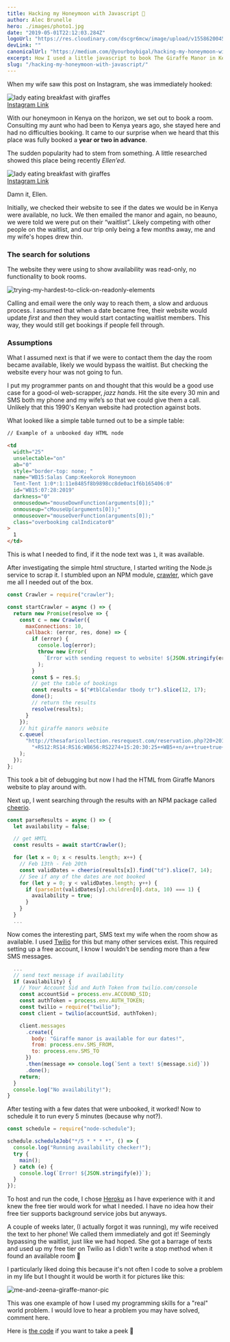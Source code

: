 ```yaml
---
title: Hacking my Honeymoon with Javascript 🤣
author: Alec Brunelle
hero: ./images/photo1.jpg
date: "2019-05-01T22:12:03.284Z"
logoUrl: "https://res.cloudinary.com/dscgr6mcw/image/upload/v1558620045/giraffe-post/taylor-lee-1162276-unsplash.jpg"
devLink: ""
canonicalUrl: "https://medium.com/@yourboybigal/hacking-my-honeymoon-with-javascript-c4c476f7584b"
excerpt: How I used a little javascript to book The Giraffe Manor in Kenya
slug: "/hacking-my-honeymoon-with-javascript/"
---
```


When my wife saw this post on Instagram, she was immediately hooked:

<div class="Image__Small">
  <img src="./images/picture_5.png" alt="lady eating breakfast with giraffes"/>
  <figcaption><a href="https://www.instagram.com/p/BvmFY7DgPyg">Instagram Link</a></figcaption>
</div>

With our honeymoon in Kenya on the horizon, we set out to book a room. Consulting my aunt who had been to Kenya years ago, she stayed here and had no difficulties booking. It came to our surprise when we heard that this place was fully booked a **year or two in advance**.

The sudden popularity had to stem from something. A little researched showed this place being recently _Ellen’ed_.

<div class="Image__Small">
  <img src="./images/picture_6.png" alt="lady eating breakfast with giraffes"/>
  <figcaption><a href="https://www.instagram.com/p/BjQFBIDhsH_">Instagram Link</a></figcaption>
</div>

Damn it, Ellen.

Initially, we checked their website to see if the dates we would be in Kenya were available, no luck. We then emailed the manor and again, no beauno, we were told we were put on their “waitlist”. Likely competing with other people on the waitlist, and our trip only being a few months away, me and my wife's hopes drew thin.

### The search for solutions

The website they were using to show availability was read-only, no functionality to book rooms.

![trying-my-hardest-to-click-on-readonly-elements](./images/picture_3.gif)

Calling and email were the only way to reach them, a slow and arduous process. I assumed that when a date became free, their website would update _first_ and _then_ they would start contacting waitlist members. This way, they would still get bookings if people fell through.

### Assumptions

What I assumed next is that if we were to contact them the day the room became available, likely we would bypass the waitlist. But checking the website every hour was not going to fun.

I put my programmer pants on and thought that this would be a good use case for a good-ol web-scrapper, _jazz hands_. Hit the site every 30 min and SMS both my phone and my wife’s so that we could give them a call. Unlikely that this 1990's Kenyan website had protection against bots.

What looked like a simple table turned out to be a simple table:

```html
// Example of a unbooked day HTML node

<td
  width="25"
  unselectable="on"
  ab="0"
  style="border-top: none; "
  name="WB15:Salas Camp:Keekorok Honeymoon
  Tent-Tent 1:0*:1:11e8485f8b9898cc8de0ac1f6b165406:0"
  id="WB15:07:28:2019"
  darkness="0"
  onmousedown="mouseDownFunction(arguments[0]);"
  onmouseup="cMouseUp(arguments[0]);"
  onmouseover="mouseOverFunction(arguments[0]);"
  class="overbooking calIndicator0"
>
  1
</td>
```

This is what I needed to find, if it the node text was `1`, it was available.

After investigating the simple html structure, I started writing the Node.js service to scrap it. I stumbled upon an NPM module, <a href="https://www.npmjs.com/package/crawler" target="_blank">crawler</a>, which gave me all I needed out of the box.

```javascript
const Crawler = require("crawler");

const startCrawler = async () => {
  return new Promise(resolve => {
    const c = new Crawler({
      maxConnections: 10,
      callback: (error, res, done) => {
        if (error) {
          console.log(error);
          throw new Error(
            `Error with sending request to website! ${JSON.stringify(error)}`
          );
        }
        const $ = res.$;
        // get the table of bookings
        const results = $("#tblCalendar tbody tr").slice(12, 17);
        done();
        // return the results
        resolve(results);
      }
    });
    // hit giraffe manors website
    c.queue(
      "http://thesafaricollection.resrequest.com/reservation.php?20+2019-02-08" +
        "+RS12:RS14:RS16:WB656:RS2274+15:20:30:25++WB5++n/a++true+true+0+0"
    );
  });
};
```

This took a bit of debugging but now I had the HTML from Giraffe Manors website to play around with.

Next up, I went searching through the results with an NPM package called <a href="https://www.npmjs.com/package/cheerio" target="_blank">cheerio</a>.

```javascript
const parseResults = async () => {
  let availability = false;

  // get HMTL
  const results = await startCrawler();

  for (let x = 0; x < results.length; x++) {
    // Feb 13th - Feb 20th
    const validDates = cheerio(results[x]).find("td").slice(7, 14);
    // See if any of the dates are not booked
    for (let y = 0; y < validDates.length; y++) {
      if (parseInt(validDates[y].children[0].data, 10) === 1) {
        availability = true;
      }
    }
  }
  ...
```

Now comes the interesting part, SMS text my wife when the room show as available. I used <a href="https://www.twilio.com/" target="_blank">Twilio</a> for this but many other services exist. This required setting up a free account, I know I wouldn't be sending more than a few SMS messages.

```javascript
  ...
  // send text message if availability
  if (availability) {
    // Your Account Sid and Auth Token from twilio.com/console
    const accountSid = process.env.ACCOUND_SID;
    const authToken = process.env.AUTH_TOKEN;
    const twilio = require("twilio");
    const client = twilio(accountSid, authToken);

    client.messages
      .create({
        body: "Giraffe manor is available for our dates!",
        from: process.env.SMS_FROM,
        to: process.env.SMS_TO
      })
      .then(message => console.log(`Sent a text! ${message.sid}`))
      .done();
    return;
  }
  console.log("No availability!");
}
```

After testing with a few dates that were unbooked, it worked! Now to schedule it to run every 5 minutes (because why not?).

```javascript
const schedule = require("node-schedule");

schedule.scheduleJob("*/5 * * * *", () => {
  console.log("Running availability checker!");
  try {
    main();
  } catch (e) {
    console.log(`Error! ${JSON.stringify(e)}`);
  }
});
```

To host and run the code, I chose <a href="https://www.heroku.com" target="_blank">Heroku</a> as I have experience with it and knew the free tier would work for what I needed. I have no idea how their free tier supports background service jobs but anyways.

A couple of weeks later, (I actually forgot it was running), my wife received the text to her phone! We called them immediately and got it! Seemingly bypassing the waitlist, just like we had hoped. She got a barrage of texts and used up my free tier on Twilio as I didn't write a stop method when it found an available room 🤣

I particularly liked doing this because it's not often I code to solve a problem in my life but I thought it would be worth it for pictures like this:

![me-and-zeena-giraffe-manor-pic](./images/picture_4.jpg)

This was one example of how I used my programming skills for a "real" world problem. I would love to hear a problem you may have solved, comment here.

Here is <a href="https://github.com/aleccool213/giraffe-manor-ping" target="_blank">the code</a> if you want to take a peek 👀
